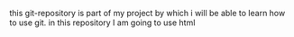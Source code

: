 this git-repository is part of my project by which i will be able to learn how to use git.
in this repository I am going to use html 